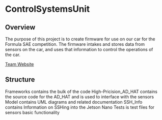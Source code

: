 # ControlSystemsUnit

## Overview
   The purpose of this project is to create firmware for use on our car for the Formula SAE competition. The firmware intakes and stores data from sensors on the car, and uses that information to control the operations of the car.

[Team Website](https://rensselaermotorsport.com/)

## Structure
Frameworks contains the bulk of the code
High-Pricision_AD_HAT contains the source code for the AD_HAT and is used to interface with the sensors
Model contains UML diagrams and related documentation
SSH_Info contains Information on SSHing into the Jetson Nano
Tests is test files for sensors basic functionality

